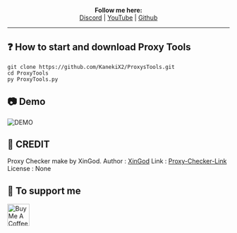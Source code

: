 <p align='center'>
  <b>Follow me here:</b><br>
  <a href="https://discord.gg/5bKTQXBjqG">Discord</a> |
  <a href="https://www.youtube.com/channel/UCdIuioH8MzwMD88XGkliupA">YouTube</a> |
  <a href="https://github.com/KanekiX2">Github</a>
</p>

---- 

## ❓ How to start and download Proxy Tools  
```
git clone https://github.com/KanekiX2/ProxysTools.git
cd ProxyTools
py ProxyTools.py
```

## 📷 Demo  
![DEMO](https://cdn.discordapp.com/attachments/814116223126208602/820483276410060800/unknown.png)  

## 📁 CREDIT
Proxy Checker make by XinGod.
Author : [XinGod](https://github.com/XinOnGithub/)
Link : [Proxy-Checker-Link](https://github.com/XinOnGithub/Powerfull-http-s-Proxy-Checker)
License : None
  
## 💸 To support me  
<a href="https://www.buymeacoffee.com/KanekiX2" target="_blank"><img src="https://cdn.buymeacoffee.com/buttons/v2/default-yellow.png" alt="Buy Me A Coffee" height="50" ></a>
